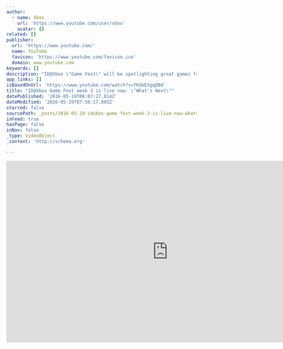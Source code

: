 ```yaml
---
author:
  - name: Xbox
    url: 'https://www.youtube.com/user/xbox'
    avatar: {}
related: []
publisher:
  url: 'https://www.youtube.com/'
  name: YouTube
  favicon: 'https://www.youtube.com/favicon.ico'
  domain: www.youtube.com
keywords: []
description: "ID@Xbox \"Game Fest\" will be spotlighting great games from ID@Xbox throughout the entire month of May. In week 3, check out the fantastic games in the Xbox Game Preview program along with several of the program's \"graduates.\""
app_links: []
isBasedOnUrl: 'https://www.youtube.com/watch?v=TKdeESgqDB4'
title: "ID@Xbox Game Fest week 3 is live now: \"What's Next\""
datePublished: '2016-05-19T08:07:27.814Z'
dateModified: '2016-05-19T07:56:17.895Z'
starred: false
sourcePath: _posts/2016-05-19-idxbox-game-fest-week-3-is-live-now-whats-next.md
inFeed: true
hasPage: false
inNav: false
_type: VideoObject
_context: 'http://schema.org'

---
```

<iframe src="https://cdn.embedly.com/widgets/media.html?src=https%3A%2F%2Fwww.youtube.com%2Fembed%2FTKdeESgqDB4%3Ffeature%3Doembed&amp;url=http%3A%2F%2Fwww.youtube.com%2Fwatch%3Fv%3DTKdeESgqDB4&amp;image=https%3A%2F%2Fi.ytimg.com%2Fvi%2FTKdeESgqDB4%2Fhqdefault.jpg&amp;key=b7d04c9b404c499eba89ee7072e1c4f7&amp;type=text%2Fhtml&amp;schema=youtube" width="854" height="480" scrolling="no" frameborder="0" allowfullscreen="" style=""></iframe>
